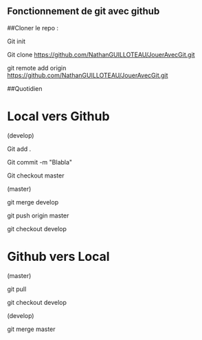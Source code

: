 ## Fonctionnement de git avec github

##Cloner le repo : 

Git init

Git clone https://github.com/NathanGUILLOTEAU/JouerAvecGit.git

git remote add origin https://github.com/NathanGUILLOTEAU/JouerAvecGit.git

##Quotidien 

# Local vers Github

(develop)

Git add . 

Git commit -m "Blabla" 

Git checkout master 

(master)

git merge develop 

git push origin master

git checkout develop

# Github vers Local

(master)

git pull

git checkout develop

(develop)

git merge master